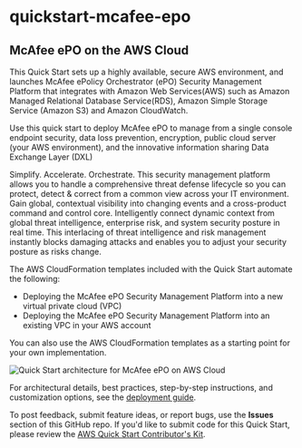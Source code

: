 # quickstart-mcafee-epo
## McAfee ePO on the AWS Cloud

This Quick Start sets up a highly available, secure AWS environment, and launches McAfee ePolicy Orchestrator (ePO) Security Management Platform that integrates with Amazon Web Services(AWS) such as Amazon Managed Relational Database Service(RDS), Amazon Simple Storage Service (Amazon S3) and Amazon CloudWatch.

Use this quick start to deploy McAfee ePO to manage from a single console endpoint security, data loss prevention, encryption, public cloud server (your AWS environment), and the innovative information sharing Data Exchange Layer (DXL)

Simplify. Accelerate. Orchestrate. This security management platform allows you to handle a comprehensive threat defense lifecycle so you can protect, detect & correct from a common view across your IT environment. Gain global, contextual visibility into changing events and a cross-product command and control core. Intelligently connect dynamic context from global threat intelligence, enterprise risk, and system security posture in real time. This interlacing of threat intelligence and risk management instantly blocks damaging attacks and enables you to adjust your security posture as risks change.

The AWS CloudFormation templates included with the Quick Start automate the following:

- Deploying the McAfee ePO Security Management Platform into a new virtual private cloud (VPC)
- Deploying the McAfee ePO Security Management Platform into an existing VPC in your AWS account

You can also use the AWS CloudFormation templates as a starting point for your own implementation.

![Quick Start architecture for McAfee ePO on AWS Cloud]()

For architectural details, best practices, step-by-step instructions, and customization options, see the [deployment guide]().

To post feedback, submit feature ideas, or report bugs, use the **Issues** section of this GitHub repo.
If you'd like to submit code for this Quick Start, please review the [AWS Quick Start Contributor's Kit](https://aws-quickstart.github.io/).
